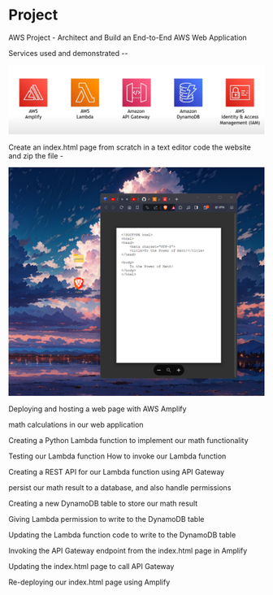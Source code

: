 # Project
AWS Project - Architect and Build an End-to-End AWS Web Application

Services used and demonstrated --    






![Alt text][def]

[def]: image.png

Create an index.html page from scratch in a text editor code the website and zip the file -      







![Alt text](image-1.png)

Deploying and hosting a web page with AWS Amplify


math calculations in our web application


Creating a Python Lambda function to implement our math functionality


Testing our Lambda function  How to invoke our Lambda function



Creating a REST API for our Lambda function using API Gateway



persist our math result to a database, and also handle permissions


Creating a new DynamoDB table to store our math result



Giving Lambda permission to write to the DynamoDB table



Updating the Lambda function code to write to the DynamoDB table




Invoking the API Gateway endpoint from the index.html page in Amplify



Updating the index.html page to call API Gateway



Re-deploying our index.html page using Amplify
